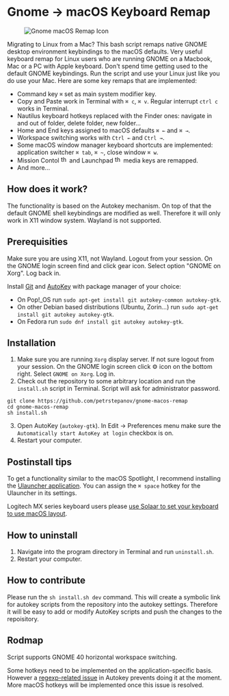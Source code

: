 # Gnome → macOS Keyboard Remap

<figure>
  <img src="https://github.com/petrstepanov/gnome-macos-remap/blob/master/resources/gnome-macos-remap.png?raw=true" alt="Gnome macOS Remap Icon" />
</figure>

Migrating to Linux from a Mac? This bash script remaps native GNOME desktop environment keybindings to the macOS defaults. Very useful keyboard remap for Linux users who are running GNOME on a Macbook, Mac or a PC with Apple keyboard. Don't spend time getting used to the default GNOME keybindings. Run the script and use your Linux just like you do use your Mac. Here are some key remaps that are implemented:

* Command key `⌘` set as main system modifier key.
* Copy and Paste work in Terminal with `⌘ c`, `⌘ v`. Regular interrupt `ctrl c` works in Terminal.
* Nautilus keyboard hotkeys replaced with the Finder ones: navigate in and out of folder, delete folder, new folder...
* Home and End keys assigned to macOS defaults `⌘ ←` and `⌘ →`.
* Workspace switching works with `Ctrl ←` and `Ctrl →`.
* Some macOS window manager keyboard shortcuts are implemented: application switcher `⌘ tab`, `⌘ ~`, close window `⌘ w`.
* Mission Contol <img src="https://help.apple.com/assets/5E59C74D0946226F03EEDC17/5E59C7520946226F03EEDC2C/en_US/0a3719d8c9acde3a43680efa67ef11a2.png" alt="the Mission Control key" height="16px"> and Launchpad <img src="https://help.apple.com/assets/5E59C74D0946226F03EEDC17/5E59C7520946226F03EEDC2C/en_US/d6924e805b6d1a255218f1307a96ef25.png" alt="the Launchpad key" height="16px"/> media keys are remapped.
* And more...

## How does it work?
The functionality is based on the Autokey mechanism. On top of that the default GNOME shell keybindings are modified as well. Therefore it will only work in X11 window system. Wayland is not supported.

## Prerequisities
Make sure you are using X11, not Wayland. Logout from your session. On the GNOME login screen find and click gear icon. Select option "GNOME on Xorg". Log back in.

Install [Git](https://github.com/git/git) and [AutoKey](https://github.com/autokey/autokey) with package manager of your choice: 
* On Pop!_OS run `sudo apt-get install git autokey-common autokey-gtk`.
* On other Debian based distributions (Ubuntu, Zorin...) run `sudo apt-get install git autokey autokey-gtk`.  
* On Fedora run `sudo dnf install git autokey autokey-gtk`.

## Installation
1. Make sure you are running `Xorg` display server. If not sure logout from your session. On the GNOME login screen click ⚙ icon on the bottom right. Select `GNOME on Xorg`. Log in.
2. Check out the repository to some arbitrary location and run the `install.sh` script in Terminal. Script will ask for administrator password.

```
git clone https://github.com/petrstepanov/gnome-macos-remap
cd gnome-macos-remap
sh install.sh
```

3. Open AutoKey (`autokey-gtk`). In Edit -> Preferences menu make sure the `Automatically start AutoKey at login` checkbox is on. 
3. Restart your computer.

## Postinstall tips
To get a functionality similar to the macOS Spotlight, I recommend installing the [Ulauncher application](https://ulauncher.io/). You can assign the `⌘ space` hotkey for the Ulauncher in its settings.

Logitech MX series keyboard users please [use Solaar to set your keyboard to use macOS layout](https://github.com/petrstepanov/gnome-macos-remap/issues/12).

## How to uninstall
1. Navigate into the program directory in Terminal and run `uninstall.sh`.
2. Restart your computer.

## How to contribute
Please run the `sh install.sh dev` command. This will create a symbolic link for autokey scripts from the repository into the autokey settings. Therefore it will be easy to add or modify AutoKey scripts and push the changes to the repoisitory.

## Rodmap
Script supports GNOME 40 horizontal workspace switching.

Some hotkeys need to be implemented on the application-specific basis. However a [regexp-related issue](https://github.com/autokey/autokey/issues/161) in Autokey prevents doing it at the moment. More macOS hotkeys will be implemented once this issue is resolved.
